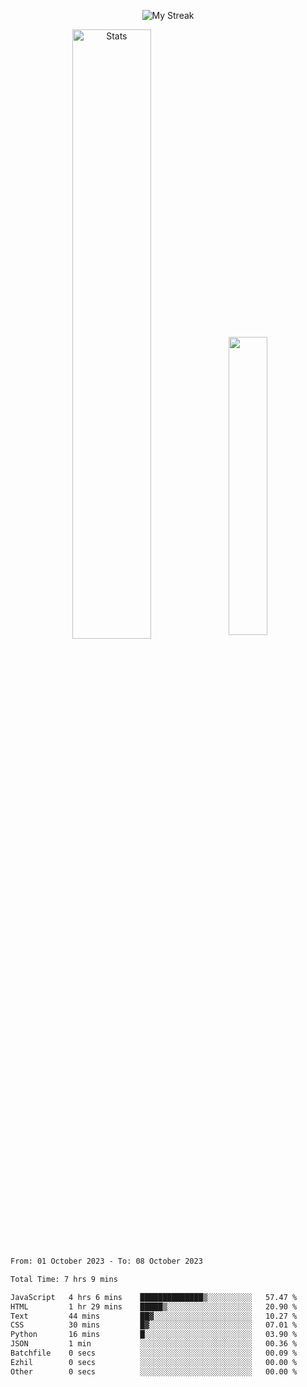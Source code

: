 <p align="center">
<picture>
  <source media="(prefers-color-scheme: dark)" srcset="http://github-readme-streak-stats.herokuapp.com?user=semolik&theme=dark&hide_border=true&background=DD272700">
  <img alt="My Streak" src="http://github-readme-streak-stats.herokuapp.com?user=semolik&hide_border=true">
</picture>
</p>
<div align="center">
  <picture>
    <source media="(prefers-color-scheme: dark)" srcset="https://github-readme-stats.vercel.app/api?username=semolik&show_icons=true&bg_color=DD272700&hide_border=true&theme=dark">
        <img alt="Stats" src="https://github-readme-stats.vercel.app/api?username=semolik&show_icons=true&bg_color=DD272700&hide_border=true" width="50%" >
  </picture>
  <sup>
  <picture>
  <source media="(prefers-color-scheme: dark)" srcset="https://github-readme-stats.vercel.app/api/top-langs/?username=semolik&layout=compact&hide_border=true&bg_color=DD272700&theme=dark">
  <img src="https://github-readme-stats.vercel.app/api/top-langs/?username=semolik&layout=compact&hide_border=true" width="35%" />
  </picture>
  </sup>
</div>
<!--START_SECTION:waka-->

```txt
From: 01 October 2023 - To: 08 October 2023

Total Time: 7 hrs 9 mins

JavaScript   4 hrs 6 mins    ██████████████▒░░░░░░░░░░   57.47 %
HTML         1 hr 29 mins    █████▒░░░░░░░░░░░░░░░░░░░   20.90 %
Text         44 mins         ██▓░░░░░░░░░░░░░░░░░░░░░░   10.27 %
CSS          30 mins         █▓░░░░░░░░░░░░░░░░░░░░░░░   07.01 %
Python       16 mins         █░░░░░░░░░░░░░░░░░░░░░░░░   03.90 %
JSON         1 min           ░░░░░░░░░░░░░░░░░░░░░░░░░   00.36 %
Batchfile    0 secs          ░░░░░░░░░░░░░░░░░░░░░░░░░   00.09 %
Ezhil        0 secs          ░░░░░░░░░░░░░░░░░░░░░░░░░   00.00 %
Other        0 secs          ░░░░░░░░░░░░░░░░░░░░░░░░░   00.00 %
```

<!--END_SECTION:waka-->

